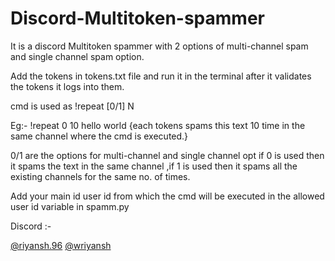 # Discord-Multitoken-spammer
It is a discord Multitoken spammer with 2 options of multi-channel spam and single channel spam option.

Add the tokens in tokens.txt file and run it in the terminal after it validates the tokens it logs into them.

cmd is used as !repeat [0/1] N <Your Message>

Eg:- !repeat 0 10 hello world {each tokens spams this text 10 time in the same channel where the cmd is executed.}

0/1 are the options for multi-channel and single channel opt if 0 is used then it spams the text in the same channel ,if 1 is used then it spams all the existing channels for the same no. of times.

Add your main id user id from which the cmd will be executed in the allowed user id variable in spamm.py

Discord :-

[@riyansh.96](https://discord.com/users/642321844170653729)
[@wriyansh](https://discord.com/users/333703596803883018)
